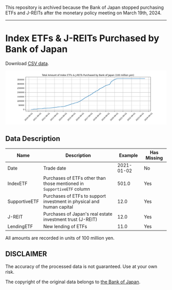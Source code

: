 This repository is archived because the Bank of Japan stopped purchasing ETFs and J-REITs after the monetary policy meeting on March 19th, 2024.

---

# Index ETFs & J-REITs Purchased by Bank of Japan

Download [CSV data](data/processed/boj_etf_reit_amount.csv).

<img src="reports/figures/total_amount_purchased_etf_reit.png" width="800px" alt="Figure: time series of total amount of index ETFs & J-REITs purchased by BOJ">

## Data Description

| Name          | Description                                                            | Example    | Has Missing |
|---------------|------------------------------------------------------------------------|------------|-------------|
| Date          | Trade date                                                             | 2021-01-02 | No          |
| IndexETF      | Purchases of ETFs other than those mentioned in `SupportiveETF` column | 501.0      | Yes         |
| SupportiveETF | Purchases of ETFs to support investment in physical and human capital  | 12.0       | Yes         |
| J-REIT        | Purchases of Japan's real estate investment trust (J-REIT)             | 12.0       | Yes         |
| LendingETF    | New lending of ETFs                                                    | 11.0       | Yes         |


All amounts are recorded in units of 100 million yen.

## DISCLAIMER
The accuracy of the processed data is not guaranteed. Use at your own risk.


The copyright of the original data belongs to [the Bank of Japan](https://www.boj.or.jp/en/index.htm/).
